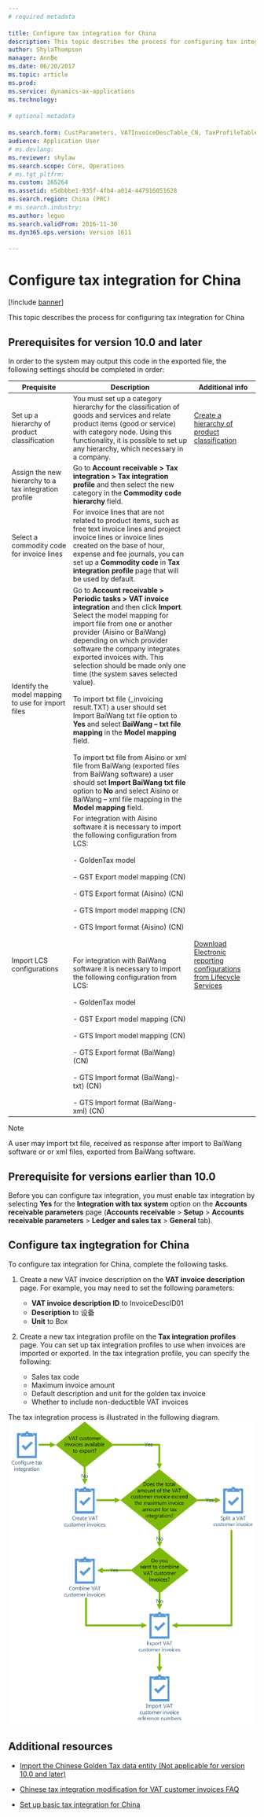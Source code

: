 ```yaml
---
# required metadata

title: Configure tax integration for China
description: This topic describes the process for configuring tax integration for China.
author: ShylaThompson
manager: AnnBe
ms.date: 06/20/2017
ms.topic: article
ms.prod: 
ms.service: dynamics-ax-applications
ms.technology: 

# optional metadata

ms.search.form: CustParameters, VATInvoiceDescTable_CN, TaxProfileTable_CN
audience: Application User
# ms.devlang: 
ms.reviewer: shylaw
ms.search.scope: Core, Operations
# ms.tgt_pltfrm: 
ms.custom: 265264
ms.assetid: e5dbbbe1-935f-4fb4-a014-447916051628
ms.search.region: China (PRC)
# ms.search.industry: 
ms.author: leguo
ms.search.validFrom: 2016-11-30
ms.dyn365.ops.version: Version 1611

---
```


# Configure tax integration for China

[!include [banner](../includes/banner.md)]

This topic describes the process for configuring tax integration for China 

## Prerequisites for version 10.0 and later
In order to the system may output this code in the exported file, the following settings should be completed in order:

|Prequisite |Description |Additional info|
|------------|------------------------------|---------------------------------|
|Set up a hierarchy of product classification | You must set up a category hierarchy for the classification of goods and services and relate product items (good or service) with category node. Using this functionality, it is possible to set up any hierarchy, which necessary in a company.| [Create a hierarchy of product classification](../supply-chain/pim/tasks/create-hierarchy-product-classification.md)|
|Assign the new hierarchy to a tax integration profile | Go to **Account receivable > Tax integration > Tax integration profile** and then select the new category in the **Commodity code hierarchy** field.||
|Select a commodity code for invoice lines|For invoice lines that are not related to product items, such as free text invoice lines and project invoice lines or invoice lines created on the base of hour, expense and fee journals, you can set up a **Commodity code** in **Tax integration profile** page that will be used by default.||
|Identify the model mapping to use for import files | Go to **Account receivable > Periodic tasks > VAT invoice integration** and then click **Import**. Select the model mapping for import file from one or another provider (Aisino or BaiWang) depending on which provider software the company integrates exported invoices with. This selection should be made only one time (the system saves selected value).<br></br>To import txt file (<file name>_invoicing result.TXT) a user should set Import BaiWang txt file option to **Yes** and select **BaiWang – txt file mapping** in the **Model mapping** field.<br></br>To import txt file from Aisino or xml file from BaiWang (exported files from BaiWang software) a user should set **Import BaiWang txt file** option to **No** and select Aisino  or BaiWang – xml file mapping in the **Model mapping** field. ||
|Import LCS configurations|For integration with Aisino software it is necessary to import the following configuration from LCS: <br></br>- GoldenTax model<br></br>-	GST Export model mapping (CN)<br></br>-	GTS Export format (Aisino) (CN)<br></br>-	GTS Import model mapping (CN)<br></br>-	GTS Import format (Aisino) (CN)<br></br><br></br>For integration with BaiWang software it is necessary to import the following configuration from LCS:<br></br>-	GoldenTax model<br></br>-	GST Export model mapping (CN)<br></br>-	GTS Import model mapping (CN)<br></br>-	GTS Export format (BaiWang) (CN)<br></br>-	GTS Import format (BaiWang)-txt) (CN)<br></br>-	GTS Import format (BaiWang-xml) (CN)|[Download Electronic reporting configurations from Lifecycle Services](../../dev-itpro/analytics/download-electronic-reporting-configuration-lcs.md) |

   > [!NOTE] 
   > <P> A user may import txt file, received as response after import to BaiWang software or or xml files, exported from BaiWang software.</P>


## Prerequisite for versions earlier than 10.0
Before you can configure tax integration, you must enable tax integration by selecting **Yes** for the **Integration with tax system** option on the **Accounts receivable parameters** page (**Accounts receivable** > **Setup** > **Accounts receivable parameters** > **Ledger and sales tax** > **General** tab).

## Configure tax ingtegration for China 

To configure tax integration for China, complete the following tasks.

1.  Create a new VAT invoice description on the **VAT invoice description** page. For example, you may need to set  the following parameters:
    -   **VAT invoice description ID** to InvoiceDescID01
    -   **Description** to 设备
    -   **Unit** to Box

2.  Create a new tax integration profile on the **Tax integration profiles** page. You can set up tax integration profiles to use when invoices are imported or exported. In the tax integration profile, you can specify the following:
    -   Sales tax code
    -   Maximum invoice amount
    -   Default description and unit for the golden tax invoice
    -   Whether to include non-deductible VAT invoices

The tax integration process is illustrated in the following diagram.
[![IC666469](./media/ic666469.gif)](./media/ic666469.gif)

## Additional resources

- [Import the Chinese Golden Tax data entity (Not applicable for version 10.0 and later)](apac-chn-import-golden-tax-data-entity.md)
   
- [Chinese tax integration modification for VAT customer invoices FAQ](apac-chn-tax-integration-vat-customer-invoices.md)

- [Set up basic tax integration for China](./tasks/set-up-basic-tax-integration-profile-china.md)


